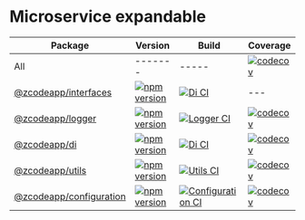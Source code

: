 # Microservice expandable

| Package | Version | Build | Coverage |
| ------- | ------- | ----- | -------- |
| All     | ------- | ----- | [![codecov](https://codecov.io/gh/zcodeapp/msexpandable/branch/main/graph/badge.svg?token=ZHJHX9L0CN)](https://app.codecov.io/gh/zcodeapp/msexpandable/tree/main/src) |
| [@zcodeapp/interfaces](src/interfaces) | [![npm version](https://img.shields.io/npm/v/@zcodeapp/interfaces.svg)](https://www.npmjs.com/package/@zcodeapp/interfaces) | [![Di CI](https://github.com/zcodeapp/msexpandable/actions/workflows/interfaces-workflow.yml/badge.svg?branch=main)](https://github.com/zcodeapp/msexpandable/actions/workflows/interfaces-workflow.yml) | --- |
| [@zcodeapp/logger](src/logger) | [![npm version](https://img.shields.io/npm/v/@zcodeapp/logger.svg)](https://www.npmjs.com/package/@zcodeapp/logger) | [![Logger CI](https://github.com/zcodeapp/msexpandable/actions/workflows/logger-workflow.yml/badge.svg?branch=main)](https://github.com/zcodeapp/msexpandable/actions/workflows/logger-workflow.yml) | [![codecov](https://codecov.io/gh/zcodeapp/msexpandable/branch/main/graph/badge.svg?token=ZHJHX9L0CN&flag=logger)](https://app.codecov.io/gh/zcodeapp/msexpandable/tree/main/src%2Flogger%2Fsrc) |
| [@zcodeapp/di](src/di) | [![npm version](https://img.shields.io/npm/v/@zcodeapp/di.svg)](https://www.npmjs.com/package/@zcodeapp/di) | [![Di CI](https://github.com/zcodeapp/msexpandable/actions/workflows/di-workflow.yml/badge.svg?branch=main)](https://github.com/zcodeapp/msexpandable/actions/workflows/di-workflow.yml) | [![codecov](https://codecov.io/gh/zcodeapp/msexpandable/branch/main/graph/badge.svg?token=ZHJHX9L0CN&flag=di)](https://app.codecov.io/gh/zcodeapp/msexpandable/tree/main/src%2Fdi%2Fsrc) |
| [@zcodeapp/utils](src/utils) | [![npm version](https://img.shields.io/npm/v/@zcodeapp/utils.svg)](https://www.npmjs.com/package/@zcodeapp/utils) | [![Utils CI](https://github.com/zcodeapp/msexpandable/actions/workflows/utils-workflow.yml/badge.svg?branch=main)](https://github.com/zcodeapp/msexpandable/actions/workflows/utils-workflow.yml) | [![codecov](https://codecov.io/gh/zcodeapp/msexpandable/branch/main/graph/badge.svg?token=ZHJHX9L0CN&flag=utils)](https://app.codecov.io/gh/zcodeapp/msexpandable/tree/main/src%2Futils%2Fsrc) |
| [@zcodeapp/configuration](src/configuration) | [![npm version](https://img.shields.io/npm/v/@zcodeapp/configuration.svg)](https://www.npmjs.com/package/@zcodeapp/configuration) | [![Configuration CI](https://github.com/zcodeapp/msexpandable/actions/workflows/configuration-workflow.yml/badge.svg?branch=main)](https://github.com/zcodeapp/msexpandable/actions/workflows/configuration-workflow.yml) | [![codecov](https://codecov.io/gh/zcodeapp/msexpandable/branch/main/graph/badge.svg?token=ZHJHX9L0CN&flag=configuration)](https://app.codecov.io/gh/zcodeapp/msexpandable/tree/main/src%2Fconfiguration%2Fsrc) |
